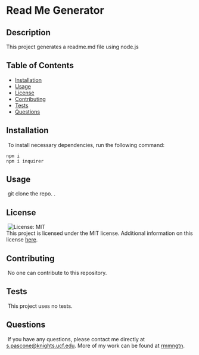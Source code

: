 # Read Me Generator
 
   

## Description
​This project generates a readme.md file using node.js 

## Table of Contents 

* [Installation](#installation)
​
* [Usage](#usage)
​
* [License](#license)
​
* [Contributing](#contributing)
​
* [Tests](#tests)
​
* [Questions](#questions)
​
## Installation
​
To install necessary dependencies, run the following command:
```
npm i 
npm i inquirer
```

## Usage
​
git clone the repo. . 
​
​
## License
  ​
![License: MIT](https://img.shields.io/badge/License-MIT-yellow.svg)
<br>
This project is licensed under the MIT license. 
Additional information on this license [here](MIT).
  
## Contributing
​
No one can contribute to this repository. 
​
## Tests
​
This project uses no tests. 
​
## Questions
​
If you have any questions, please contact me directly at s.pascone@knights.ucf.edu.
More of my work can be found at [rmmngtn](https://github.com/rmmngtn).

  